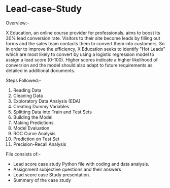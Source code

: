 # Lead-case-Study


Overview:-

X Education, an online course provider for professionals, aims to boost its 30% lead conversion rate. Visitors to their site become leads by filling out forms and the sales team contacts them to convert them into customers. So in order to improve the efficiency, X Education seeks to identify "Hot Leads" which are most likely to convert by using a logistic regression model to assign a lead score (0-100). Higher scores indicate a higher likelihood of conversion and the model should also adapt to future requirements as detailed in additional documents.

Steps Followed:-

1. Reading Data
2. Cleaning Data
3. Exploratory Data Analysis (EDA)
4. Creating Dummy Variables
5. Splitting Data into Train and Test Sets
6. Building the Model
7. Making Predictions
8. Model Evaluation
9. ROC Curve Analysis
10. Prediction on Test Set
11. Precision-Recall Analysis

File consists of:-

- Lead score case study Python file with coding and data analysis.
- Assignment subjective questions and their answers
- Lead score case Study presentation.
- Summary of the case study

